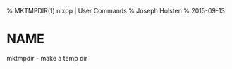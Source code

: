 % MKTMPDIR(1) nixpp | User Commands
% Joseph Holsten
% 2015-09-13

# NAME

mktmpdir - make a temp dir
